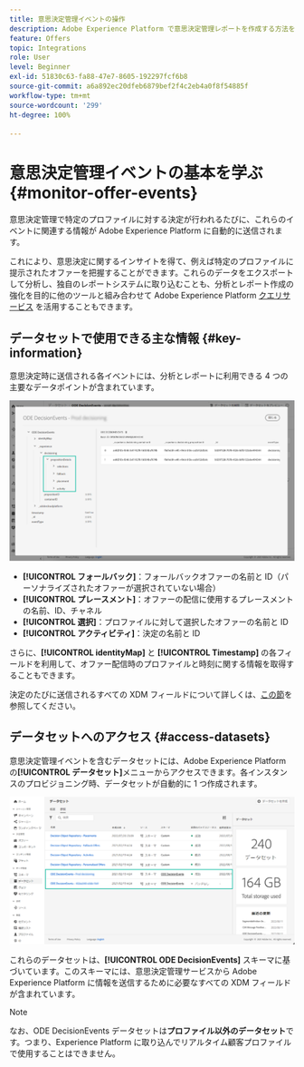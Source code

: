 ```yaml
---
title: 意思決定管理イベントの操作
description: Adobe Experience Platform で意思決定管理レポートを作成する方法を説明します。
feature: Offers
topic: Integrations
role: User
level: Beginner
exl-id: 51830c63-fa88-47e7-8605-192297fcf6b8
source-git-commit: a6a892ec20dfeb6879bef2f4c2eb4a0f8f54885f
workflow-type: tm+mt
source-wordcount: '299'
ht-degree: 100%

---
```


# 意思決定管理イベントの基本を学ぶ {#monitor-offer-events}

意思決定管理で特定のプロファイルに対する決定が行われるたびに、これらのイベントに関連する情報が Adobe Experience Platform に自動的に送信されます。

これにより、意思決定に関するインサイトを得て、例えば特定のプロファイルに提示されたオファーを把握することができます。これらのデータをエクスポートして分析し、独自のレポートシステムに取り込むことも、分析とレポート作成の強化を目的に他のツールと組み合わせて Adobe Experience Platform [クエリサービス](https://experienceleague.adobe.com/docs/experience-platform/query/home.html?lang=ja) を活用することもできます。

## データセットで使用できる主な情報 {#key-information}

意思決定時に送信される各イベントには、分析とレポートに利用できる 4 つの主要なデータポイントが含まれています。

![](../assets/events-dataset-preview.png)

* **[!UICONTROL フォールバック]**：フォールバックオファーの名前と ID（パーソナライズされたオファーが選択されていない場合）
* **[!UICONTROL プレースメント]**：オファーの配信に使用するプレースメントの名前、ID、チャネル
* **[!UICONTROL 選択]**：プロファイルに対して選択したオファーの名前と ID
* **[!UICONTROL アクティビティ]**：決定の名前と ID

さらに、**[!UICONTROL identityMap]** と **[!UICONTROL Timestamp]** の各フィールドを利用して、オファー配信時のプロファイルと時刻に関する情報を取得することもできます。

決定のたびに送信されるすべての XDM フィールドについて詳しくは、[この節](xdm-fields.md)を参照してください。

## データセットへのアクセス {#access-datasets}

意思決定管理イベントを含むデータセットには、Adobe Experience Platform の&#x200B;**[!UICONTROL データセット]**&#x200B;メニューからアクセスできます。各インスタンスのプロビジョニング時、データセットが自動的に 1 つ作成されます。

![](../assets/events-datasets-list.png)

これらのデータセットは、**[!UICONTROL ODE DecisionEvents]** スキーマに基づいています。このスキーマには、意思決定管理サービスから Adobe Experience Platform に情報を送信するために必要なすべての XDM フィールドが含まれています。


>[!NOTE]
>
>なお、ODE DecisionEvents データセットは&#x200B;**プロファイル以外のデータセット**&#x200B;です。つまり、Experience Platform に取り込んでリアルタイム顧客プロファイルで使用することはできません。
